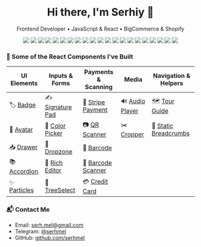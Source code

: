 <h1 align="center">Hi there, I'm Serhiy 👋</h1>

<p align="center">
    Frontend Developer • JavaScript & React • BigCommerce & Shopify
</p>

<p align="center">
  <img src="https://img.shields.io/badge/-JavaScript-F7DF1E?logo=javascript&logoColor=000" />
  <img src="https://img.shields.io/badge/-React-61DAFB?logo=react&logoColor=000" />
  <img src="https://img.shields.io/badge/-Redux-764ABC?logo=redux&logoColor=fff" />
  <img src="https://img.shields.io/badge/-React%20Hooks-61DAFB?logo=react&logoColor=000" />
  <img src="https://img.shields.io/badge/-HTML5-E34F26?logo=html5&logoColor=fff" />
  <img src="https://img.shields.io/badge/-CSS3-1572B6?logo=css3" />
  <img src="https://img.shields.io/badge/-SASS-CC6699?logo=sass&logoColor=fff" />
  <img src="https://img.shields.io/badge/-LESS-1D365D?logo=less&logoColor=fff" />
  <img src="https://img.shields.io/badge/-Git-F05032?logo=git&logoColor=fff" />
  <img src="https://img.shields.io/badge/-REST%20API-000?logo=postman&logoColor=orange" />
  <img src="https://img.shields.io/badge/-GraphQL-E10098?logo=graphql&logoColor=fff" />
  <img src="https://img.shields.io/badge/-jQuery-0769AD?logo=jquery&logoColor=fff" />
  <img src="https://img.shields.io/badge/-MUI-007FFF?logo=mui&logoColor=fff" />
  <img src="https://img.shields.io/badge/-BigCommerce-121118?logo=bigcommerce&logoColor=fff" />
  <img src="https://img.shields.io/badge/-Shopify-7AB55C?logo=shopify&logoColor=fff" />
  <img src="https://img.shields.io/badge/-JSON-000?logo=json&logoColor=white" />
  <img src="https://img.shields.io/badge/-Jira-0052CC?logo=jira&logoColor=fff" />
  <img src="https://img.shields.io/badge/-OOP-4B0082?logo=codeforces&logoColor=white" />
  <img src="https://img.shields.io/badge/-Webpack-8DD6F9?logo=webpack&logoColor=000" />
  <img src="https://img.shields.io/badge/-Docker-2496ED?logo=docker&logoColor=fff" />
  <img src="https://img.shields.io/badge/-Node.js-339933?logo=nodedotjs&logoColor=fff" />
</p>

### 🧩 Some of the React Components I’ve Built

| UI Elements                                                                                     | Inputs & Forms                                                                                          | Payments & Scanning                                                                                         | Media                                                                                                 | Navigation & Helpers                                                                                              |
|-------------------------------------------------------------------------------------------------|---------------------------------------------------------------------------------------------------------|-------------------------------------------------------------------------------------------------------------|-------------------------------------------------------------------------------------------------------|-------------------------------------------------------------------------------------------------------------------|
| 🏷️ [Badge](https://github.com/serhmel/ui-builder-library/tree/main/components/bl-badge)        | ✍️ [Signature Pad](https://github.com/serhmel/ui-builder-library/tree/main/components/bl-signature-pad) | 🔐 [Stripe Payment](https://github.com/serhmel/ui-builder-library/tree/main/components/bl-stripe-payment)   | 🔊 [Audio Player](https://github.com/serhmel/ui-builder-library/tree/main/components/bl-audio-player) | 🗺️ [Tour Guide](https://github.com/serhmel/ui-builder-library/tree/main/components/bl-tour-guide)                |
| 👤 [Avatar](https://github.com/serhmel/ui-builder-library/tree/main/components/bl-avatar)       | 🎨 [Color Picker](https://github.com/serhmel/ui-builder-library/tree/main/components/bl-color-picker)   | 📷 [QR Scanner](https://github.com/serhmel/ui-builder-library/tree/main/components/bl-qr-scanner)           | ✂️ [Cropper](https://github.com/serhmel/ui-builder-library/tree/main/components/bl-cropper)           | 🧭 [Static Breadcrumbs](https://github.com/serhmel/ui-builder-library/tree/main/components/bl-static-breadcrumbs) |
| 📥 [Drawer](https://github.com/serhmel/ui-builder-library/tree/main/components/bl-drawer)       | 📂 [Dropzone](https://github.com/serhmel/ui-builder-library/tree/main/components/bl-dropzone)           | 🧾 [Barcode](https://github.com/serhmel/ui-builder-library/tree/main/components/bl-barcode)                 |                                                                                                       |                                                                                                                   |
| 📚 [Accordion](https://github.com/serhmel/ui-builder-library/tree/main/components/bl-accordion) | 📝 [Rich Editor](https://github.com/serhmel/ui-builder-library/tree/main/components/bl-rich-editor)     | 📎 [Barcode Scanner](https://github.com/serhmel/ui-builder-library/tree/main/components/bl-barcode-scanner) |                                                                                                       |                                                                                                                   |
| ✨ [Particles](https://github.com/serhmel/ui-builder-library/tree/main/components/bl-particles)  | 🌲 [TreeSelect](https://github.com/serhmel/ui-builder-library/tree/main/components/bl-tree-select)      | 💳 [Credit Card](https://github.com/serhmel/ui-builder-library/tree/main/components/bl-credit-card)         |                                                                                                       |                                                                                                                   |

### 📬 Contact Me

- Email: [serh.mel@gmail.com](mailto:serh.mel@gmail.com)
- Telegram: [@serhmel](https://t.me/serhmel)
- GitHub: [github.com/serhmel](https://github.com/serhmel)
